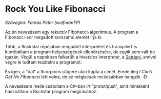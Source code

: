 # Rock You Like Fibonacci
*Szövegíró: Farkas Péter (wolfmanFP)*

Az én nevezésem egy rekurzív Fibonacci-algoritmus. A program a Fibonacci-sor megadott sorszámú elemét írja ki.

Több, a Rockstar repójában megadott interpretert és transpilert is kipróbáltam a program helyességének ellenőrzésére, de egyik sem vált be igazán. Végül a napokban felkerült a hivatalos interpreter, a [Satriani](https://codewithrockstar.com/online), amivel végre le tudtam tesztelni a programot.

És igen, a "dal" a Scorpions slágere után kapta a címét. Eredetileg *I Can't Get No Fibonacci* lett volna, de ez mégiscsak rockosabban hangzik. :D

A nevezésem mellé csatoltam a C#-ban írt "prototípust", amit mintaként használtam a Rockstar program megírásához.